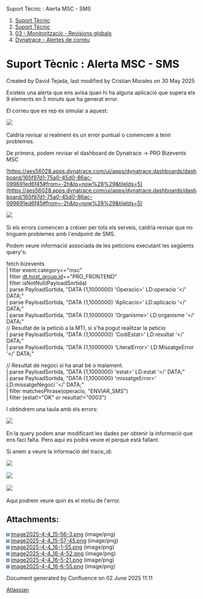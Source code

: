 Suport Tècnic : Alerta MSC - SMS  

1.  [Suport Tècnic](index.html)
2.  [Suport Tècnic](13893782.html)
3.  [03 - Monitorització - Revisions globals](26313327.html)
4.  [Dynatrace - Alertes de correu](Dynatrace---Alertes-de-correu_128647310.html)

Suport Tècnic : Alerta MSC - SMS
================================

Created by David Tejada, last modified by Cristian Morales on 30 May 2025

Existeix una alerta que ens avisa quan hi ha alguna aplicació que supera els 9 elements en 5 minuts que ha generat error.

  

El correu que es rep és simular a aquest:

![](attachments/128647312/128647313.png)

  

Caldria revisar si realment és un error puntual o comencem a tenir problemes.

  

De primera, podem revisar el dashboard de Dynatrace → PRO Bizevents MSC

  

  

[https://aes56028.apps.dynatrace.com/ui/apps/dynatrace.dashboards/dashboard/165f97d1-75a0-45d0-86ac-099691ed6f45#from=-2h&to=now%28%29&tileIds=5](https://aes56028.apps.dynatrace.com/ui/apps/dynatrace.dashboards/dashboard/165f97d1-75a0-45d0-86ac-099691ed6f45#from=-2h&to=now%28%29&tileIds=5)

  

![](attachments/128647312/128647314.png)

  

Si els errors comencen a créixer per tots els serveis, caldria revisar que no tinguem problemes amb l'endpoint de SMS.

  

Podem veure informació associada de les peticions executant les següents query's:

  

fetch bizevents  
| filter event.category=="msc"  
| filter [dt.host\_group.id](http://dt.host_group.id)\=="PRO\_FRONTEND"  
| filter isNotNull(PayloadSortida)  
| parse PayloadSortida, "DATA {1,1000000} 'Operacio>' LD:operacio '</' DATA;"  
| parse PayloadSortida, "DATA {1,1000000} 'Aplicacio>' LD:aplicacio '</' DATA;"  
| parse PayloadSortida, "DATA {1,1000000} 'Organisme>' LD:organisme '</' DATA;"  
// Resultat de la petició a la MTI, si s'ha pogut realitzar la peticio  
| parse PayloadSortida, "DATA {1,1000000} 'CodiEstat>' LD:resultat '</' DATA;"  
| parse PayloadSortida, "DATA {1,1000000} 'LiteralError>' LD:MissatgeError '</' DATA;"

// Resultat de negoci si ha anat bé o malament.  
| parse PayloadSortida, "DATA {1,1000000} 'estat>' LD:estat '</' DATA;"  
| parse PayloadSortida, "DATA {1,1000000} 'missatgeError>' LD:missatgeNegoci '</' DATA;"  
| filter matchesPhrase(operacio, "ENVIAR\_SMS")  
| filter (estat!="OK" or resultat!="0003")

I obtindrem una taula amb els errors:

![](attachments/128647312/128647315.png)

En la query podem anar modificant les dades per obtenir la informació que ens faci falta. Pero aqui es podrà veure el perquè està fallant.

Si anem a veure la informació del trace\_id:

![](attachments/128647312/128647316.png)

![](attachments/128647312/128647317.png)

![](attachments/128647312/128647318.png)

Aqui podrem veure quin és el motiu de l'error.

Attachments:
------------

![](images/icons/bullet_blue.gif) [image2025-4-4\_15-56-3.png](attachments/128647312/128647313.png) (image/png)  
![](images/icons/bullet_blue.gif) [image2025-4-4\_15-57-45.png](attachments/128647312/128647314.png) (image/png)  
![](images/icons/bullet_blue.gif) [image2025-4-4\_16-1-55.png](attachments/128647312/128647315.png) (image/png)  
![](images/icons/bullet_blue.gif) [image2025-4-4\_16-4-52.png](attachments/128647312/128647316.png) (image/png)  
![](images/icons/bullet_blue.gif) [image2025-4-4\_16-5-21.png](attachments/128647312/128647317.png) (image/png)  
![](images/icons/bullet_blue.gif) [image2025-4-4\_16-6-55.png](attachments/128647312/128647318.png) (image/png)  

Document generated by Confluence on 02 June 2025 11:11

[Atlassian](http://www.atlassian.com/)